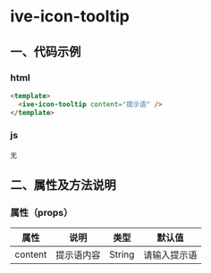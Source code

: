 # ive-icon-tooltip
## 一、代码示例
### html
```html
<template>
  <ive-icon-tooltip content="提示语" />
</template>
```
### js
```
无
```
## 二、属性及方法说明
### 属性（props）
| 属性 | 说明 | 类型 | 默认值 |
| ------ | ------ | ------ | ------ |
| content | 提示语内容 | String | 请输入提示语 |